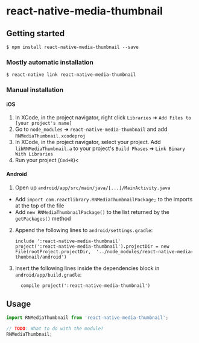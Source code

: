 
# react-native-media-thumbnail

## Getting started

`$ npm install react-native-media-thumbnail --save`

### Mostly automatic installation

`$ react-native link react-native-media-thumbnail`

### Manual installation


#### iOS

1. In XCode, in the project navigator, right click `Libraries` ➜ `Add Files to [your project's name]`
2. Go to `node_modules` ➜ `react-native-media-thumbnail` and add `RNMediaThumbnail.xcodeproj`
3. In XCode, in the project navigator, select your project. Add `libRNMediaThumbnail.a` to your project's `Build Phases` ➜ `Link Binary With Libraries`
4. Run your project (`Cmd+R`)<

#### Android

1. Open up `android/app/src/main/java/[...]/MainActivity.java`
  - Add `import com.reactlibrary.RNMediaThumbnailPackage;` to the imports at the top of the file
  - Add `new RNMediaThumbnailPackage()` to the list returned by the `getPackages()` method
2. Append the following lines to `android/settings.gradle`:
  	```
  	include ':react-native-media-thumbnail'
  	project(':react-native-media-thumbnail').projectDir = new File(rootProject.projectDir, 	'../node_modules/react-native-media-thumbnail/android')
  	```
3. Insert the following lines inside the dependencies block in `android/app/build.gradle`:
  	```
      compile project(':react-native-media-thumbnail')
  	```


## Usage
```javascript
import RNMediaThumbnail from 'react-native-media-thumbnail';

// TODO: What to do with the module?
RNMediaThumbnail;
```
  